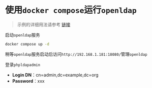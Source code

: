 # 使用`docker compose`运行`openldap`

>示例的详细用法请参考 [链接](https://github.com/dexterleslie1/demonstration/tree/master/demo-openldap)

启动`openldap`服务

```bash
docker compose up -d
```

稍等`openldap`服务启动后访问`http://192.168.1.181:18080/`管理`openldap`

登录`phpldapadmin`

- **Login DN**：cn=admin,dc=example,dc=org
- **Password**：xxx
